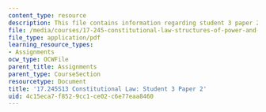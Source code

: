 ```yaml
---
content_type: resource
description: This file contains information regarding student 3 paper 2.
file: /media/courses/17-245-constitutional-law-structures-of-power-and-individual-rights-spring-2013/4c15eca7f8529cc1ce02c6e77eaa8460_MIT17_245S13_Stu3Paper2.pdf
file_type: application/pdf
learning_resource_types:
- Assignments
ocw_type: OCWFile
parent_title: Assignments
parent_type: CourseSection
resourcetype: Document
title: '17.245S13 Constitutional Law: Student 3 Paper 2'
uid: 4c15eca7-f852-9cc1-ce02-c6e77eaa8460
---
```

